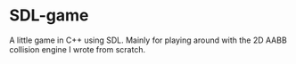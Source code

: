 # SDL-game

A little game in C++ using SDL. Mainly for playing around with the 2D AABB collision engine I wrote from scratch.
